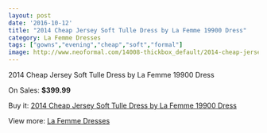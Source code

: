```yaml
---
layout: post
date: '2016-10-12'
title: "2014 Cheap Jersey Soft Tulle Dress by La Femme 19900 Dress"
category: La Femme Dresses
tags: ["gowns","evening","cheap","soft","formal"]
image: http://www.neoformal.com/14008-thickbox_default/2014-cheap-jersey-soft-tulle-dress-by-la-femme-19900-dress.jpg
---
```

2014 Cheap Jersey Soft Tulle Dress by La Femme 19900 Dress

On Sales: **$399.99**
<a href="https://www.neoformal.com/en/la-femme-dresses-2014/4813-2014-cheap-jersey-soft-tulle-dress-by-la-femme-19900-dress.html"><amp-img layout="responsive" width="600" height="600" src="//www.neoformal.com/14008-thickbox_default/2014-cheap-jersey-soft-tulle-dress-by-la-femme-19900-dress.jpg" alt="2014 Cheap Jersey Soft Tulle Dress by La Femme 19900 Dress 0" /></a>
<a href="https://www.neoformal.com/en/la-femme-dresses-2014/4813-2014-cheap-jersey-soft-tulle-dress-by-la-femme-19900-dress.html"><amp-img layout="responsive" width="600" height="600" src="//www.neoformal.com/14009-thickbox_default/2014-cheap-jersey-soft-tulle-dress-by-la-femme-19900-dress.jpg" alt="2014 Cheap Jersey Soft Tulle Dress by La Femme 19900 Dress 1" /></a>
<a href="https://www.neoformal.com/en/la-femme-dresses-2014/4813-2014-cheap-jersey-soft-tulle-dress-by-la-femme-19900-dress.html"><amp-img layout="responsive" width="600" height="600" src="//www.neoformal.com/14010-thickbox_default/2014-cheap-jersey-soft-tulle-dress-by-la-femme-19900-dress.jpg" alt="2014 Cheap Jersey Soft Tulle Dress by La Femme 19900 Dress 2" /></a>

Buy it: [2014 Cheap Jersey Soft Tulle Dress by La Femme 19900 Dress](https://www.neoformal.com/en/la-femme-dresses-2014/4813-2014-cheap-jersey-soft-tulle-dress-by-la-femme-19900-dress.html "2014 Cheap Jersey Soft Tulle Dress by La Femme 19900 Dress")

View more: [La Femme Dresses](https://www.neoformal.com/en/56-la-femme-dresses-2014 "La Femme Dresses")